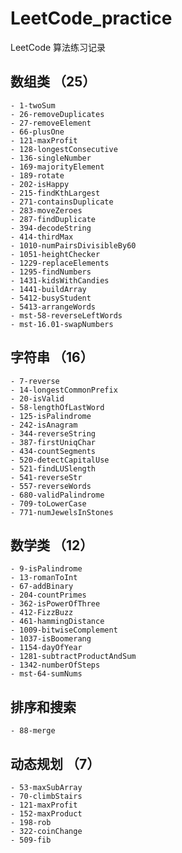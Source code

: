 # LeetCode_practice
LeetCode 算法练习记录

## 数组类 （25）
    - 1-twoSum
    - 26-removeDuplicates
    - 27-removeElement
    - 66-plusOne
    - 121-maxProfit
    - 128-longestConsecutive
    - 136-singleNumber
    - 169-majorityElement
    - 189-rotate
    - 202-isHappy
    - 215-findKthLargest
    - 271-containsDuplicate
    - 283-moveZeroes
    - 287-findDuplicate
    - 394-decodeString
    - 414-thirdMax
    - 1010-numPairsDivisibleBy60
    - 1051-heightChecker
    - 1229-replaceElements
    - 1295-findNumbers
    - 1431-kidsWithCandies
    - 1441-buildArray
    - 5412-busyStudent
    - 5413-arrangeWords
    - mst-58-reverseLeftWords
    - mst-16.01-swapNumbers

## 字符串 （16）
    - 7-reverse
    - 14-longestCommonPrefix
    - 20-isValid
    - 58-lengthOfLastWord
    - 125-isPalindrome
    - 242-isAnagram
    - 344-reverseString
    - 387-firstUniqChar
    - 434-countSegments
    - 520-detectCapitalUse
    - 521-findLUSlength
    - 541-reverseStr
    - 557-reverseWords
    - 680-validPalindrome
    - 709-toLowerCase
    - 771-numJewelsInStones
    
## 数学类 （12）
    - 9-isPalindrome
    - 13-romanToInt
    - 67-addBinary
    - 204-countPrimes
    - 362-isPowerOfThree
    - 412-FizzBuzz
    - 461-hammingDistance
    - 1009-bitwiseComplement
    - 1037-isBoomerang
    - 1154-dayOfYear
    - 1281-subtractProductAndSum
    - 1342-numberOfSteps
    - mst-64-sumNums
    
## 排序和搜索 
    - 88-merge

## 动态规划 （7）
    - 53-maxSubArray
    - 70-climbStairs
    - 121-maxProfit
    - 152-maxProduct
    - 198-rob
    - 322-coinChange
    - 509-fib



